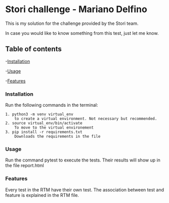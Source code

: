 # Stori challenge - Mariano Delfino
This is my solution for the challenge provided by the Stori team.

In case you would like to know something from this test, just let me know.

## Table of contents
-[Installation](#installation)

-[Usage](#usage)

-[Features](#features)


### Installation

Run the following commands in the terminal:

    1. python3 -m venv virtual_env
        to create a virtual environment. Not necessary but recommended.
    2. source virtual_env/bin/activate
        To move to the virtual environement
    3. pip install -r requirements.txt
        Downloads the requirements in the file

### Usage

Run the command pytest to execute the tests. Their results will show up in the file report.html 

### Features

Every test in the RTM have their own test. The association between test and feature is explained in the RTM file.